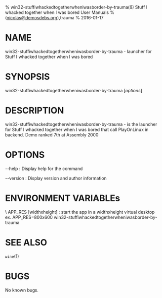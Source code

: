 % win32-stuffiwhackedtogetherwheniwasborder-by-trauma(6) Stuff I whacked together when I was bored User Manuals
%  (nicolas@demosdebs.org),trauma
% 2016-01-17

# NAME
win32-stuffiwhackedtogetherwheniwasborder-by-trauma - launcher for Stuff I whacked together when I was bored

# SYNOPSIS
win32-stuffiwhackedtogetherwheniwasborder-by-trauma [*options*]

# DESCRIPTION
win32-stuffiwhackedtogetherwheniwasborder-by-trauma - is the launcher for Stuff I whacked together when I was bored that call PlayOnLinux in backend.
Demo ranked 7th at Assembly 2000

# OPTIONS
\--help
:   Display help for the command

\--version
:   Display version and author information

# ENVIRONMENT VARIABLEs
\ APP_RES [widthxheight]
:	start the app in a widthxheight virtual desktop  
	ex. APP_RES=800x600 win32-stuffiwhackedtogetherwheniwasborder-by-trauma

# SEE ALSO
`wine`(1)

# BUGS
No known bugs.
